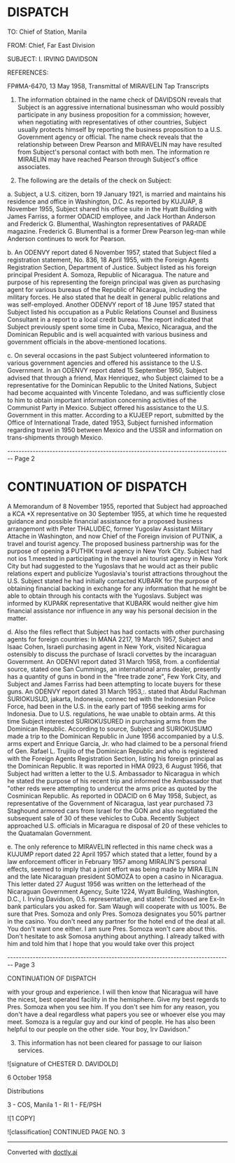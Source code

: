 # DISPATCH

TO: Chief of Station, Manila

FROM: Chief, Far East Division

SUBJECT: I. IRVING DAVIDSON

REFERENCES:

FP#MA-6470, 13 May 1958, Transmittal of MIRAVELIN Tap Transcripts

1.  The information obtained in the name check of DAVIDSON reveals that Subject is an aggressive international businessman who would possibly participate in any business proposition for a commission; however, when negotiating with representatives of other countries, Subject usually protects himself by reporting the business proposition to a U.S. Government agency or official. The name check reveals that the relationship between Drew Pearson and MIRAVELIN may have resulted from Subject's personal contact with both men. The information re MIRAELIN may have reached Pearson through Subject's office associates.

2.  The following are the details of the check on Subject:

a. Subject, a U.S. citizen, born 19 January 1921, is married and maintains his residence and office in Washington, D.C. As reported by KUJUAP, 8 November 1955, Subject shared his office suite in the Hyatt Building with James Farriss, a former ODACID employee, and Jack Horthan Anderson and Frederick G. Blumenthal, Washington representatives of PARADE magazine. Frederick G. Blumenthal is a former Drew Pearson leg-man while Anderson continues to work for Pearson.

b. An ODENVY report dated 6 November 1957, stated that Subject filed a registration statement, No. 836, 18 April 1955, with the Foreign Agents Registration Section, Department of Justice. Subject listed as his foreign principal President A. Somoza, Republic of Nicaragua. The nature and purpose of his representing the foreign principal was given as purchasing agent for various bureaus of the Republic of Nicaragua, including the military forces. He also stated that he dealt in general public relations and was self-employed. Another ODENVY report of 18 June 1957 stated that Subject listed his occupation as a Public Relations Counsel and Business Consultant in a report to a local credit bureau. The report indicated that Subject previously spent some time in Cuba, Mexico, Nicaragua, and the Dominican Republic and is well acquainted with various business and government officials in the above-mentioned locations.

c. On several occasions in the past Subject volunteered information to various government agencies and offered his assistance to the U.S. Government. In an ODENVY report dated 15 September 1950, Subject advised that through a friend, Max Henriquez, who Subject claimed to be a representative for the Dominican Republic to the United Nations, Subject had become acquainted with Vincente Toledano, and was sufficiently close to him to obtain important information concerning activities of the Communist Party in Mexico. Subject offered his assistance to the U.S. Government in this matter. According to a KUJEEP report, submitted by the Office of International Trade, dated 1953, Subject furnished information regarding travel in 1950 between Mexico and the USSR and information on trans-shipments through Mexico.


-------------------------------------------------------------------------------- Page 2

# CONTINUATION OF DISPATCH

A Memorandum of 8 November 1955, reported that Subject had approached
a KCA *X representative on 30 September 1955, at which time he requested
guidance and possible financial assistance for a proposed business
arrangemont with Peter THALUDEC, former Yugoslav Assistant Military
Attache in Washington, and now Chief of the Foreign invision of PUTNIK,
a travel and tourist agency. The proposed business partnership was
for the purpose of opening a PUTHIK travel agency in New York City.
Subject had not ios 1.meested in participating in the travel ani
tourist agency in New York City but had suggested to the Yugoslavs
that he would act as their public relations expert and publicize
Yugoslavia's tourist attractions throughout the U.S. Subject stated he had
initially contacted KUBARK for the purpose of obtaining financial backing
in exchange for any information that he might be able to obtain through
his contacts with the Yugoslavs. Subject was informed by KUPARK
representative that KUBARK would neither give him financial assistance
nor influence in any way his personal decision in the matter.

d. Also the files reflect that Subject has had contacts with other
purchasing agents for foreign countries: In MANA 2217, 19 March 1957,
Subject and Isaac Cohen, Israeli purchasing agent in New York, visited
Nicaragua ostensibly to discuss the purchase of Isracli corvettes by
the incaraguan Government. An ODENVI report dated 31 March 1958, from.
a confidential source, stated one San Cummings, an international arms
dealer, presently has a quantity of guns in bond in the "free trade
zone", Few York City, and Subject and James Farriss had been attempting
to locate buyers for these guns. An ODENVY report dated 31 March 1953,:.
stated that Abdul Rachman SURIOKUSUD, jakarta, Indonesia, connec ted
with the Indonesian Police Force, had been in the U.S. in the early
part of 1956 seeking arms for Indonesia. Due to U.S. regulations, he
wae unable to obtain arms. At this time Subject interested SURIOKUSURED
in purchasing arms from the Dominican Republic. According to source,
Subject and SURIOKUSUMO made a trip to the Dominican Republic in June
1956 accompanied by a U.S. arms expert and Enrique Garcia, Jr. who
had claimed to be a personal friend of Gen. Rafael L. Trujillo of
the Dominican Republic and who is registered with the Foreign Agents
Registration Section, listing his foreign principal as the Dominican
Republic. It was reported in HMA 0923, 6 August 1956, that Subject
had written a letter to the U.S. Ambassador to Nicaragua in which
he stated the purpose of his recent trip and informed the Ambassador
that "other reds were attempting to undercut the arms price as quoted
by the Cosminican Republic. As reported in ODACID on 6 May 1958,
Subject, as representative of the Government of Nicaragua, last year
purchased 73 Staghound armored cars from Israel for the GON and also
negotiated the subsequent sale of 30 of these vehicles to Cuba.
Recently Subject approached U.S. officials in Micaragua re disposal
of 20 of these vehicles to the Quatamalan Government.

e. The only reference to MIRAVELIN reflected in this name check
was a KUJUMP report dated 22 April 1957 which stated that a letter,
found by a law enforcement officer in February 1957 among MIRALIN'S
personal effects, seemed to imply that a joint effort was being made
by MIRA ELIN and the late Nicaraguan president SOMOZA to open a casino
in Nicaragua. This letter dated 27 August 1956 was written on the
letterhead of the Nicaraguan Government Agency, Suite 1224, Wyatt
Building, Washington, D.C., I. Irving Davidson, 0.5. representative,
and stated: "Enclosed are Ex-In bank particulars you asked for.
Sam Waugh will cooperate with us 100%. Be sure that Pres. Somoza and
only Pres. Somoza designates you 50% partner in the casino. You don't
need any partner for the hotel end of the deal at all. You don't
want one either. I am sure Pres. Somoza won't care about this. Don't
hesitate to ask Somosa anything about anything. I already talked with
him and told him that I hope that you would take over this project


-------------------------------------------------------------------------------- Page 3

CONTINUATION OF DISPATCH

with your group and experience. I will then know that Nicaragua will have the nicest, best operated facility in the hemisphere. Give my best regerds to Pres. Somoza when you see him. If you don't see him for any reason, you don't have a deal regardless what papers you see or whoever else you may meet. Somoza is a regular guy and our kind of people. He has also been helpful to our people on the other side. Your boy, Irv Davidson."

3. This information has not been cleared for passage to our liaison services.

![signature of CHESTER D. DAVIDOLD]

6 October 1958

Distributions

3 - COS, Manila
1 - RI
1 - FE/PSH

![1 COPY]

![classification] CONTINUED PAGE NO. 3


---
Converted with [doctly.ai](https://doctly.ai)